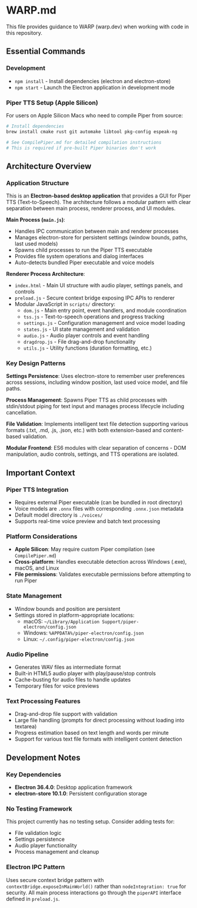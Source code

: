 # WARP.md

This file provides guidance to WARP (warp.dev) when working with code in this repository.

## Essential Commands

### Development
- `npm install` - Install dependencies (electron and electron-store)
- `npm start` - Launch the Electron application in development mode

### Piper TTS Setup (Apple Silicon)
For users on Apple Silicon Macs who need to compile Piper from source:
```bash
# Install dependencies
brew install cmake rust git automake libtool pkg-config espeak-ng

# See CompilePiper.md for detailed compilation instructions
# This is required if pre-built Piper binaries don't work
```

## Architecture Overview

### Application Structure
This is an **Electron-based desktop application** that provides a GUI for Piper TTS (Text-to-Speech). The architecture follows a modular pattern with clear separation between main process, renderer process, and UI modules.

**Main Process (`main.js`)**:
- Handles IPC communication between main and renderer processes
- Manages electron-store for persistent settings (window bounds, paths, last used models)
- Spawns child processes to run the Piper TTS executable
- Provides file system operations and dialog interfaces
- Auto-detects bundled Piper executable and voice models

**Renderer Process Architecture**:
- `index.html` - Main UI structure with audio player, settings panels, and controls
- `preload.js` - Secure context bridge exposing IPC APIs to renderer
- Modular JavaScript in `scripts/` directory:
  - `dom.js` - Main entry point, event handlers, and module coordination
  - `tss.js` - Text-to-speech operations and progress tracking
  - `settings.js` - Configuration management and voice model loading
  - `states.js` - UI state management and validation
  - `audio.js` - Audio player controls and event handling
  - `dragdrop.js` - File drag-and-drop functionality
  - `utils.js` - Utility functions (duration formatting, etc.)

### Key Design Patterns

**Settings Persistence**: Uses electron-store to remember user preferences across sessions, including window position, last used voice model, and file paths.

**Process Management**: Spawns Piper TTS as child processes with stdin/stdout piping for text input and manages process lifecycle including cancellation.

**File Validation**: Implements intelligent text file detection supporting various formats (.txt, .md, .js, .json, etc.) with both extension-based and content-based validation.

**Modular Frontend**: ES6 modules with clear separation of concerns - DOM manipulation, audio controls, settings, and TTS operations are isolated.

## Important Context

### Piper TTS Integration
- Requires external Piper executable (can be bundled in root directory)
- Voice models are `.onnx` files with corresponding `.onnx.json` metadata
- Default model directory is `./voices/`
- Supports real-time voice preview and batch text processing

### Platform Considerations
- **Apple Silicon**: May require custom Piper compilation (see `CompilePiper.md`)
- **Cross-platform**: Handles executable detection across Windows (.exe), macOS, and Linux
- **File permissions**: Validates executable permissions before attempting to run Piper

### State Management
- Window bounds and position are persistent
- Settings stored in platform-appropriate locations:
  - macOS: `~/Library/Application Support/piper-electron/config.json`
  - Windows: `%APPDATA%/piper-electron/config.json`  
  - Linux: `~/.config/piper-electron/config.json`

### Audio Pipeline
- Generates WAV files as intermediate format
- Built-in HTML5 audio player with play/pause/stop controls
- Cache-busting for audio files to handle updates
- Temporary files for voice previews

### Text Processing Features
- Drag-and-drop file support with validation
- Large file handling (prompts for direct processing without loading into textarea)
- Progress estimation based on text length and words per minute
- Support for various text file formats with intelligent content detection

## Development Notes

### Key Dependencies
- **Electron 36.4.0**: Desktop application framework
- **electron-store 10.1.0**: Persistent configuration storage

### No Testing Framework
This project currently has no testing setup. Consider adding tests for:
- File validation logic
- Settings persistence
- Audio player functionality
- Process management and cleanup

### Electron IPC Pattern
Uses secure context bridge pattern with `contextBridge.exposeInMainWorld()` rather than `nodeIntegration: true` for security. All main process interactions go through the `piperAPI` interface defined in `preload.js`.
